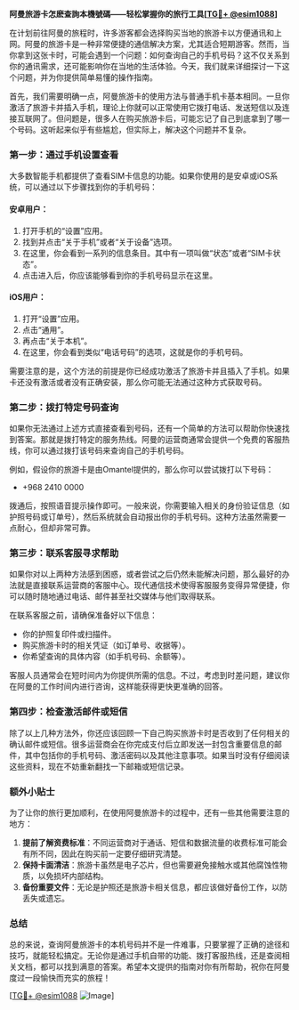 **阿曼旅游卡怎麽查詢本機號碼——轻松掌握你的旅行工具[[TG💪+ @esim1088](https://t.me/s/esim1088)]**

在计划前往阿曼的旅程时，许多游客都会选择购买当地的旅游卡以方便通讯和上网。阿曼的旅游卡是一种非常便捷的通信解决方案，尤其适合短期游客。然而，当你拿到这张卡时，可能会遇到一个问题：如何查询自己的手机号码？这不仅关系到你的通讯需求，还可能影响你在当地的生活体验。今天，我们就来详细探讨一下这个问题，并为你提供简单易懂的操作指南。

首先，我们需要明确一点，阿曼旅游卡的使用方法与普通手机卡基本相同。一旦你激活了旅游卡并插入手机，理论上你就可以正常使用它拨打电话、发送短信以及连接互联网了。但问题是，很多人在购买旅游卡后，可能忘记了自己到底拿到了哪一个号码。这听起来似乎有些尴尬，但实际上，解决这个问题并不复杂。

### **第一步：通过手机设置查看**

大多数智能手机都提供了查看SIM卡信息的功能。如果你使用的是安卓或iOS系统，可以通过以下步骤找到你的手机号码：

#### 安卓用户：
1. 打开手机的“设置”应用。
2. 找到并点击“关于手机”或者“关于设备”选项。
3. 在这里，你会看到一系列的信息条目。其中有一项叫做“状态”或者“SIM卡状态”。
4. 点击进入后，你应该能够看到你的手机号码显示在这里。

#### iOS用户：
1. 打开“设置”应用。
2. 点击“通用”。
3. 再点击“关于本机”。
4. 在这里，你会看到类似“电话号码”的选项，这就是你的手机号码。

需要注意的是，这个方法的前提是你已经成功激活了旅游卡并且插入了手机。如果卡还没有激活或者没有正确安装，那么你可能无法通过这种方式获取号码。

### **第二步：拨打特定号码查询**

如果你无法通过上述方式直接查看到号码，还有一个简单的方法可以帮助你快速找到答案。那就是拨打特定的服务热线。阿曼的运营商通常会提供一个免费的客服热线，你可以通过拨打该号码来查询自己的手机号码。

例如，假设你的旅游卡是由Omantel提供的，那么你可以尝试拨打以下号码：
- +968 2410 0000

拨通后，按照语音提示操作即可。一般来说，你需要输入相关的身份验证信息（如护照号码或订单号），然后系统就会自动报出你的手机号码。这种方法虽然需要一点耐心，但却非常可靠。

### **第三步：联系客服寻求帮助**

如果你对以上两种方法感到困惑，或者尝试之后仍然未能解决问题，那么最好的办法就是直接联系运营商的客服中心。现代通信技术使得客服服务变得异常便捷，你可以随时随地通过电话、邮件甚至社交媒体与他们取得联系。

在联系客服之前，请确保准备好以下信息：
- 你的护照复印件或扫描件。
- 购买旅游卡时的相关凭证（如订单号、收据等）。
- 你希望查询的具体内容（如手机号码、余额等）。

客服人员通常会在短时间内为你提供所需的信息。不过，考虑到时差问题，建议你在阿曼的工作时间内进行咨询，这样能获得更快更准确的回答。

### **第四步：检查激活邮件或短信**

除了以上几种方法外，你还应该回顾一下自己购买旅游卡时是否收到了任何相关的确认邮件或短信。很多运营商会在你完成支付后立即发送一封包含重要信息的邮件，其中包括你的手机号码、激活密码以及其他注意事项。如果当时没有仔细阅读这些资料，现在不妨重新翻找一下邮箱或短信记录。

### **额外小贴士**

为了让你的旅行更加顺利，在使用阿曼旅游卡的过程中，还有一些其他需要注意的地方：
1. **提前了解资费标准**：不同运营商对于通话、短信和数据流量的收费标准可能会有所不同，因此在购买前一定要仔细研究清楚。
2. **保持卡面清洁**：旅游卡虽然是电子芯片，但也需要避免接触水或其他腐蚀性物质，以免损坏内部结构。
3. **备份重要文件**：无论是护照还是旅游卡相关信息，都应该做好备份工作，以防丢失或遗忘。

### **总结**

总的来说，查询阿曼旅游卡的本机号码并不是一件难事，只要掌握了正确的途径和技巧，就能轻松搞定。无论你是通过手机自带的功能、拨打客服热线，还是查阅相关文档，都可以找到满意的答案。希望本文提供的指南对你有所帮助，祝你在阿曼度过一段愉快而充实的旅程！

[[TG💪+ @esim1088](https://t.me/s/esim1088) ![Image](https://i.postimg.cc/4NQfJmqS/Snipaste-2025-05-13-00-14-12.png)]